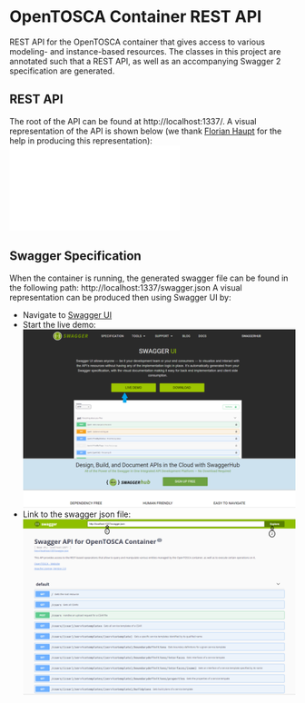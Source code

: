 # OpenTOSCA Container REST API
REST API for the OpenTOSCA container that gives access to various modeling- and instance-based resources. The classes in this project are annotated such that a REST API, as well as an accompanying Swagger 2 specification are generated.

## REST API
The root of the API can be found at http://localhost:1337/.
A visual representation of the API is shown below (we thank [Florian Haupt](http://www.iaas.uni-stuttgart.de/institut/mitarbeiter/haupt/index.php) for the help in producing this representation):
![Visual Representation of the OpenTOSCA Container REST API](../docs/container-api/OpenTOSCA.pdf)

## Swagger Specification
When the container is running, the generated swagger file can be found in the following path:
http://localhost:1337/swagger.json
A visual representation can be produced then using Swagger UI by: 
- Navigate to [Swagger UI](https://swagger.io/swagger-ui/)
- Start the live demo: ![Start Swagger UI demo](../docs/container-api/swagger_ui_1.PNG)
- Link to the swagger json file: ![Link to Swagger File](../docs/container-api/swagger_ui_2.PNG)
